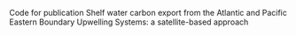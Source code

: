 Code for publication Shelf water carbon export from the Atlantic and Pacific Eastern Boundary Upwelling Systems: a satellite-based approach
